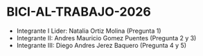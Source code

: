 # BICI-AL-TRABAJO-2026
- Integrante I Lider: Natalia Ortiz Molina (Pregunta 1)
- Integrante II: Andres Mauricio Gomez Puentes (Pregunta 2 y 3)
- Integrante III: Diego Andres Jerez Baquero (Pregunta 4 y 5)
